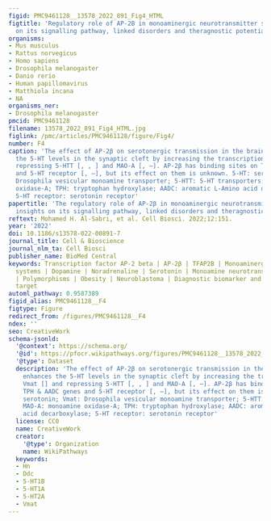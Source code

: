 ```yaml
---
figid: PMC9461128__13578_2022_891_Fig4_HTML
figtitle: 'Regulatory role of AP-2B in monoaminergic neurotransmitter systems: insights
  on its signalling pathway, linked disorders and theragnostic potential'
organisms:
- Mus musculus
- Rattus norvegicus
- Homo sapiens
- Drosophila melanogaster
- Danio rerio
- Human papillomavirus
- Matthiola incana
- NA
organisms_ner:
- Drosophila melanogaster
pmcid: PMC9461128
filename: 13578_2022_891_Fig4_HTML.jpg
figlink: /pmc/articles/PMC9461128/figure/Fig4/
number: F4
caption: 'The effect of AP-2β on serotonergic transmission in the brain. AP-2β enhances
  the 5-HT levels in the synaptic cleft by increasing the transcription Vmat [] and
  repressing 5-HTT [, , ] and MAO-A [, –]. AP-2β has binding sites on TPH & AADC genes
  and 5-HT receptor [, –], but its effect on them is unknown. 5-HT: serotonin; Vmat:
  Drosophila vesicular monoamine transporter; 5-HTT: 5-HT transporters; MAO-A: monoamine
  oxidase-A; TPH: tryptophan hydroxylase; AADC: aromatic L‐Amino acid decarboxylase;
  5-HT receptor: serotonin receptor'
papertitle: 'The regulatory role of AP-2β in monoaminergic neurotransmitter systems:
  insights on its signalling pathway, linked disorders and theragnostic potential.'
reftext: Mohamed H. Al-Sabri, et al. Cell Biosci. 2022;12:151.
year: '2022'
doi: 10.1186/s13578-022-00891-7
journal_title: Cell & Bioscience
journal_nlm_ta: Cell Biosci
publisher_name: BioMed Central
keywords: Transcription factor AP-2 beta | AP-2β | TFAP2Β | Monoaminergic neurotransmitter
  systems | Dopamine | Noradrenaline | Serotonin | Monoamine neurotransmitter disorders
  | Polymorphisms | Obesity | Neuroblastoma | Diagnostic biomarker and therapeutic
  target
automl_pathway: 0.9587389
figid_alias: PMC9461128__F4
figtype: Figure
redirect_from: /figures/PMC9461128__F4
ndex: ''
seo: CreativeWork
schema-jsonld:
  '@context': https://schema.org/
  '@id': https://pfocr.wikipathways.org/figures/PMC9461128__13578_2022_891_Fig4_HTML.html
  '@type': Dataset
  description: 'The effect of AP-2β on serotonergic transmission in the brain. AP-2β
    enhances the 5-HT levels in the synaptic cleft by increasing the transcription
    Vmat [] and repressing 5-HTT [, , ] and MAO-A [, –]. AP-2β has binding sites on
    TPH & AADC genes and 5-HT receptor [, –], but its effect on them is unknown. 5-HT:
    serotonin; Vmat: Drosophila vesicular monoamine transporter; 5-HTT: 5-HT transporters;
    MAO-A: monoamine oxidase-A; TPH: tryptophan hydroxylase; AADC: aromatic L‐Amino
    acid decarboxylase; 5-HT receptor: serotonin receptor'
  license: CC0
  name: CreativeWork
  creator:
    '@type': Organization
    name: WikiPathways
  keywords:
  - Hn
  - Ddc
  - 5-HT1B
  - 5-HT1A
  - 5-HT2A
  - Vmat
---
```

